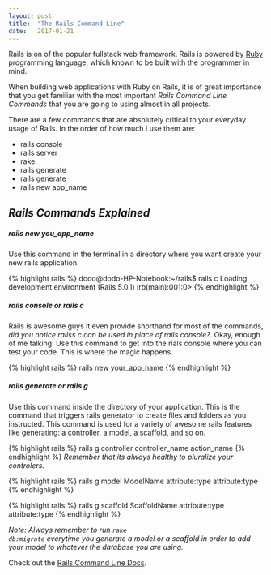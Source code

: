```yaml
---
layout: post
title:  "The Rails Command Line"
date:   2017-01-21
---
```


<p class="intro"><span class="dropcap">R</span>ails is on of the popular fullstack web framework. Rails is powered by <a href="https://www.ruby-lang.org/en/">Ruby</a> programming language, which known to be built with the programmer in mind.</p>

When building web applications with Ruby on Rails, it is of great importance that you get familiar with the most important _Rails Command Line Commands_ that you are going to using almost in all projects.

There are a few commands that are absolutely critical to your everyday usage of Rails. In the order of how much I use them are:

- rails console
- rails server
- rake
- rails generate
- rails generate
- rails new app_name


## _Rails Commands Explained_

##### rails new you_app_name

Use this command in the terminal in a directory where you want create your new rails application.

{% highlight rails %}
dodo@dodo-HP-Notebook:~/rails$ rails c
Loading development environment (Rails 5.0.1)
irb(main):001:0> 
{% endhighlight %}


##### rails console or rails c

Rails is awesome guys it even provide shorthand for most of the commands, _did you notice railss c can be used in place of rails console?_. Okay, enough of me talking! Use this command to get into the rials console where you can test your code. This is where the magic happens.

{% highlight rails %}
rails new your_app_name
{% endhighlight %}


##### rails generate or rails g 

Use this command inside the directory of your application. This is the command that triggers rails generator to create files and folders as you instructed. This command is used for a variety of awesome rails features like generating: a controller, a model, a scaffold, and so on. 

{% highlight rails %}
rails g controller controller_name action_name
{% endhighlight %}
_Remember that its always healthy to pluralize your controlers._

{% highlight rails %}
rails g model ModelName attribute:type attribute:type
{% endhighlight %}

{% highlight rails %}
rails g scaffold ScaffoldName attribute:type attribute:type
{% endhighlight %}

*Note:*
_Always remember to run <code>rake db:migrate</code>  everytime 	        you generate a model or a scaffold in order to add your      model to whatever the database you are using._




Check out the [Rails Command Line Docs](http://guides.rubyonrails.org/v3.2/command_line.html).
